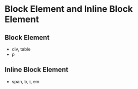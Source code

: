 # Block Element and Inline Block Element

## Block Element
* div, table 
* p

## Inline Block Element
* span, b, i, em